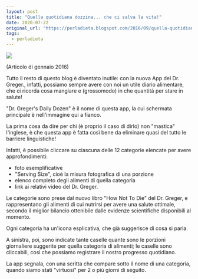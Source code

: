 ```yaml
---
layout: post
title: "Quella quotidiana dozzina... che ci salva la vita!"
date: 2020-07-22
original_url: "https://perladieta.blogspot.com/2016/09/quella-quotidiana-dozzina-che-ci-salva.html"
tags:
  - perladieta
---
```


[![](/assets//assets/853c3126f4b77e93.jpeg)](https://blogger.googleusercontent.com/img/b/R29vZ2xl/AVvXsEgOsKvLHYwIIU9Pd0BbIv8qLOHI0rdUprqD_j5w15LceUmmc8f_TA3fm9qX9QmyPhAOr0GzkMQ2tbg3bsQiERu1Qay7lxBdrr0s4d0R1wMRAuMkViTH3xOHclUyZKhI05RU755-l8eXKgA/s1600/Dr.Greger.s.Daily.Dozen.jpeg)

(Articolo di gennaio 2016)

Tutto il resto di questo blog è diventato inutile: con la nuova App del Dr. Greger., infatti, possiamo sempre avere con noi un utile diario alimentare, che ci ricorda cosa mangiare e (grossomodo) in che quantità per stare in salute!

"Dr. Greger's Daily Dozen" è il nome di questa app, la cui schermata principale è nell'immagine qui a fianco.

La prima cosa da dire per chi (è proprio il caso di dirlo) non "mastica" l'inglese, è che questa app è fatta così bene da eliminare quasi del tutto le barriere linguistiche!

Infatti, è possibile cliccare su ciascuna delle 12 categorie elencate per avere approfondimenti:

* foto esemplificative
* "Serving Size", cioè la misura fotografica di una porzione
* elenco completo degli alimenti di quella categoria
* link ai relativi video del Dr. Greger.

  

Le categorie sono prese dal nuovo libro "How Not To Die" del Dr. Greger, e rappresentano gli alimenti di cui nutrirsi per avere una salute ottimale, secondo il miglior bilancio ottenibile dalle evidenze scientifiche disponibili al momento.  

Ogni categoria ha un'icona esplicativa, che già suggerisce di cosa si parla.

A sinistra, poi, sono indicate tante caselle quante sono le porzioni giornaliere suggerite per quella categoria di alimenti; le caselle sono cliccabili, così che possiamo registrare il nostro progresso quotidiano.

La app segnala, con una scritta che compare sotto il nome di una categoria, quando siamo stati "virtuosi" per 2 o più giorni di seguito.
